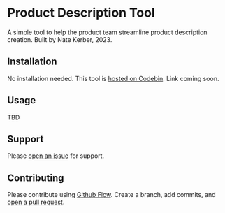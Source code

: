 # Product Description Tool

A simple tool to help the product team streamline product description creation. Built by Nate Kerber, 2023.

## Installation

No installation needed. This tool is [hosted on Codebin](). Link coming soon.

## Usage

TBD

## Support

Please [open an issue](https://github.com/CollegeOutside/productDescriptions/issues) for support.

## Contributing

Please contribute using [Github Flow](https://guides.github.com/introduction/flow/). Create a branch, add commits, and [open a pull request](https://github.com/fraction/readme-boilerplate/compare/).
